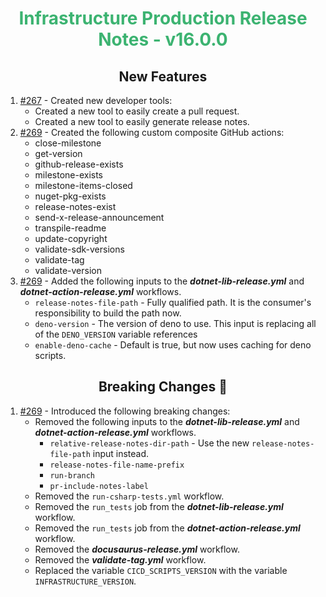 <h1 align="center" style="color: mediumseagreen;font-weight: bold;">
Infrastructure Production Release Notes - v16.0.0
</h1>

<h2 align="center" style="font-weight: bold;">New Features</h2>

1. [#267](https://github.com/KinsonDigital/Infrastructure/issues/267) - Created new developer tools:
   - Created a new tool to easily create a pull request.
   - Created a new tool to easily generate release notes.
2. [#269](https://github.com/KinsonDigital/Infrastructure/issues/269) - Created the following custom composite GitHub actions:
   - close-milestone
   - get-version
   - github-release-exists
   - milestone-exists
   - milestone-items-closed
   - nuget-pkg-exists
   - release-notes-exist
   - send-x-release-announcement
   - transpile-readme
   - update-copyright
   - validate-sdk-versions
   - validate-tag
   - validate-version
3. [#269](https://github.com/KinsonDigital/Infrastructure/issues/269) - Added the following inputs to the ***dotnet-lib-release.yml*** and ***dotnet-action-release.yml*** workflows.
   - `release-notes-file-path` - Fully qualified path.  It is the consumer's responsibility to build the path now.
   - `deno-version` - The version of deno to use.  This input is replacing all of the `DENO_VERSION` variable references
   - `enable-deno-cache` - Default is true, but now uses caching for deno scripts. 

<h2 align="center" style="font-weight: bold;">Breaking Changes 🧨</h2>

1. [#269](https://github.com/KinsonDigital/Infrastructure/issues/269) - Introduced the following breaking changes:
   - Removed the following inputs to the ***dotnet-lib-release.yml*** and ***dotnet-action-release.yml*** workflows.
     - `relative-release-notes-dir-path` - Use the new `release-notes-file-path` input instead.
     - `release-notes-file-name-prefix`
     - `run-branch`
     - `pr-include-notes-label`
   - Removed the `run-csharp-tests.yml` workflow.
   - Removed the `run_tests` job from the _**dotnet-lib-release.yml**_ workflow.
   - Removed the `run_tests` job from the _**dotnet-action-release.yml**_ workflow.
   - Removed the _**docusaurus-release.yml**_ workflow.
   - Removed the _**validate-tag.yml**_ workflow.
   - Replaced the variable `CICD_SCRIPTS_VERSION` with the variable `INFRASTRUCTURE_VERSION`.
